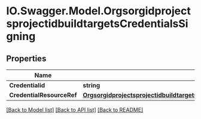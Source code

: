 # IO.Swagger.Model.OrgsorgidprojectsprojectidbuildtargetsCredentialsSigning
## Properties

Name | Type | Description | Notes
------------ | ------------- | ------------- | -------------
**Credentialid** | **string** |  | [optional] 
**CredentialResourceRef** | [**OrgsorgidprojectsprojectidbuildtargetsCredentialsSigningCredentialResourceRef**](OrgsorgidprojectsprojectidbuildtargetsCredentialsSigningCredentialResourceRef.md) |  | [optional] 

[[Back to Model list]](../README.md#documentation-for-models) [[Back to API list]](../README.md#documentation-for-api-endpoints) [[Back to README]](../README.md)

